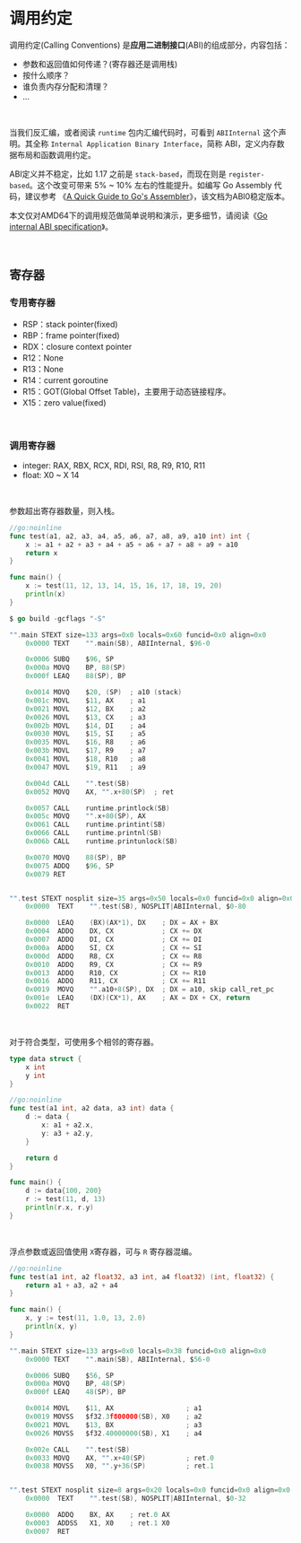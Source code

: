 # 调用约定

调用约定(Calling Conventions) 是**应用二进制接口**(ABI)的组成部分，内容包括：

* 参数和返回值如何传递？(寄存器还是调用栈)
* 按什么顺序？
* 谁负责内存分配和清理？
* ...

&nbsp;

当我们反汇编，或者阅读 `runtime` 包内汇编代码时，可看到 `ABIInternal` 这个声明。其全称 `Internal Application Binary Interface`，简称 ABI，定义内存数据布局和函数调用约定。

ABI定义并不稳定，比如 1.17 之前是 `stack-based`，而现在则是 `register-based`。这个改变可带来 5% ~ 10% 左右的性能提升。如编写 Go Assembly 代码，建议参考 《[A Quick Guide to Go's Assembler](https://go.dev/doc/asm)》，该文档为ABI0稳定版本。

本文仅对AMD64下的调用规范做简单说明和演示，更多细节，请阅读《[Go internal ABI specification](https://go.googlesource.com/go/+/refs/heads/dev.regabi/src/cmd/compile/internal-abi.md)》。

&nbsp;

## 寄存器

### 专用寄存器

* RSP：stack pointer(fixed)
* RBP：frame pointer(fixed)
* RDX：closure context pointer
* R12：None
* R13：None
* R14：current goroutine
* R15：GOT(Global Offset Table)，主要用于动态链接程序。
* X15：zero value(fixed)

&nbsp;

### 调用寄存器

* integer: RAX, RBX, RCX, RDI, RSI, R8, R9, R10, R11
* float: X0 ~ X 14

&nbsp;

参数超出寄存器数量，则入栈。

```go
//go:noinline
func test(a1, a2, a3, a4, a5, a6, a7, a8, a9, a10 int) int {
    x := a1 + a2 + a3 + a4 + a5 + a6 + a7 + a8 + a9 + a10
    return x
}

func main() {
    x := test(11, 12, 13, 14, 15, 16, 17, 18, 19, 20)
    println(x)
}
```

```go
$ go build -gcflags "-S"

"".main STEXT size=133 args=0x0 locals=0x60 funcid=0x0 align=0x0
    0x0000 TEXT    "".main(SB), ABIInternal, $96-0

    0x0006 SUBQ    $96, SP
    0x000a MOVQ    BP, 88(SP)
    0x000f LEAQ    88(SP), BP

    0x0014 MOVQ    $20, (SP)  ; a10 (stack)
    0x001c MOVL    $11, AX    ; a1
    0x0021 MOVL    $12, BX    ; a2
    0x0026 MOVL    $13, CX    ; a3
    0x002b MOVL    $14, DI    ; a4
    0x0030 MOVL    $15, SI    ; a5
    0x0035 MOVL    $16, R8    ; a6
    0x003b MOVL    $17, R9    ; a7
    0x0041 MOVL    $18, R10   ; a8
    0x0047 MOVL    $19, R11   ; a9

    0x004d CALL    "".test(SB)
    0x0052 MOVQ    AX, "".x+80(SP)  ; ret

    0x0057 CALL    runtime.printlock(SB)
    0x005c MOVQ    "".x+80(SP), AX
    0x0061 CALL    runtime.printint(SB)
    0x0066 CALL    runtime.printnl(SB)
    0x006b CALL    runtime.printunlock(SB)

    0x0070 MOVQ    88(SP), BP
    0x0075 ADDQ    $96, SP
    0x0079 RET


"".test STEXT nosplit size=35 args=0x50 locals=0x0 funcid=0x0 align=0x0
    0x0000  TEXT    "".test(SB), NOSPLIT|ABIInternal, $0-80

    0x0000  LEAQ    (BX)(AX*1), DX    ; DX = AX + BX
    0x0004  ADDQ    DX, CX            ; CX += DX
    0x0007  ADDQ    DI, CX            ; CX += DI
    0x000a  ADDQ    SI, CX            ; CX += SI
    0x000d  ADDQ    R8, CX            ; CX += R8
    0x0010  ADDQ    R9, CX            ; CX += R9
    0x0013  ADDQ    R10, CX           ; CX += R10
    0x0016  ADDQ    R11, CX           ; CX += R11
    0x0019  MOVQ    "".a10+8(SP), DX  ; DX = a10, skip call_ret_pc
    0x001e  LEAQ    (DX)(CX*1), AX    ; AX = DX + CX, return
    0x0022  RET
```

&nbsp;

对于符合类型，可使用多个相邻的寄存器。

```go
type data struct {
    x int
    y int
}

//go:noinline
func test(a1 int, a2 data, a3 int) data {
    d := data {
        x: a1 + a2.x, 
        y: a3 + a2.y,
    }

    return d
}

func main() {
    d := data{100, 200}
    r := test(11, d, 13)
    println(r.x, r.y)
}
```

&nbsp;

浮点参数或返回值使用 `X`寄存器，可与 `R` 寄存器混编。

```go
//go:noinline
func test(a1 int, a2 float32, a3 int, a4 float32) (int, float32) {
    return a1 + a3, a2 + a4
}

func main() {
    x, y := test(11, 1.0, 13, 2.0)
    println(x, y)
}
```

```go
"".main STEXT size=133 args=0x0 locals=0x38 funcid=0x0 align=0x0
    0x0000 TEXT    "".main(SB), ABIInternal, $56-0

    0x0006 SUBQ    $56, SP
    0x000a MOVQ    BP, 48(SP)
    0x000f LEAQ    48(SP), BP

    0x0014 MOVL    $11, AX                  ; a1
    0x0019 MOVSS   $f32.3f800000(SB), X0    ; a2
    0x0021 MOVL    $13, BX                  ; a3
    0x0026 MOVSS   $f32.40000000(SB), X1    ; a4

    0x002e CALL    "".test(SB)
    0x0033 MOVQ    AX, "".x+40(SP)          ; ret.0
    0x0038 MOVSS   X0, "".y+36(SP)          ; ret.1


"".test STEXT nosplit size=8 args=0x20 locals=0x0 funcid=0x0 align=0x0
    0x0000  TEXT    "".test(SB), NOSPLIT|ABIInternal, $0-32

    0x0000  ADDQ    BX, AX    ; ret.0 AX
    0x0003  ADDSS   X1, X0    ; ret.1 X0
    0x0007  RET
```
